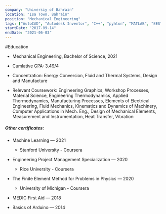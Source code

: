 ```yaml
---
company: "Universiy of Bahrain"
location: "Isa Town, Bahrain"
position: "Mechanical Engineering"
tags: ["AutoCAD", "Autodesk Inventor", "C++", "pyhton", "MATLAB", "EES"]
startDate: "2017-09-14"
endDate: "2021-06-03"
---
```


#Education

- Mechanical Engineering, Bachelor of Science, 2021</p>

* Cumlative GPA: 3.49/4 </p>

* Concentration: Energy Conversion, Fluid and Thermal Systems, Design and
Manufacture</p>

* Relevant Coursework:
Engineering Graphics, Workshop Processes, Material Science, Engineering
Thermodynamics, Applied Thermodynamics, Manufacturing Processes, Elements of
Electrical Engineering, Fluid Mechanics, Kinematics and Dynamics of Machinery,
Computer Applications in Mech. Eng., Design of Mechanical Elements, Measurement
and Instrumentation, Heat Transfer, Vibration</p>

 ##### Other certificates: 
- Machine Learning — 2021 
  - Stanford University - Coursera </p>

- Engineering Project Management Specialization — 2020 
  - Rice University - Coursera </p>

- The Finite Element Method for Problems in Physics — 2020
  - University of Michigan - Coursera </p>

- MEDIC First Aid — 2018 </p>
- Basics of Arduino — 2014 </p>




